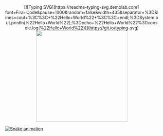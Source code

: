<div align="center">
    [![Typing SVG](https://readme-typing-svg.demolab.com?font=Fira+Code&pause=1000&random=false&width=435&separator=%3D&lines=cout+%3C%3C+%22Hello+World%22+%3C%3C+endl;%3DSystem.out.println(%22Hello+World%22);%3Decho+%22Hello+World%22%3Dconsole.log(%22Hello+World%22))](https://git.io/typing-svg)
</div>

<div align="center">
    <a href="https://github.com/hj5230">
    <img align="center" height="300" src="https://github-readme-stats.vercel.app/api/top-langs/?username=hj5230&layout=compact&langs_count=16&theme=dracula"/>
</div>

![Snake animation](https://github.com/eagrundy/eagrundy/blob/output/github-contribution-grid-snake.svg)
